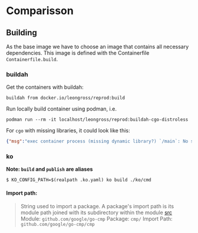 # Comparisson

## Building
As the base image we have to choose an image that contains all necessary dependencies.
This image is defined with the Containerfile `Containerfile.build`.

### buildah
Get the containers with buildah:
```
buildah from docker.io/leongross/reprod:build
```

Run locally build container using podman, i.e.
```
podman run --rm -it localhost/leongross/reprod:buildah-cgo-distroless
```

For `cgo` with missing libraries, it could look like this:
```json
{"msg":"exec container process (missing dynamic library?) `/main`: No such file or directory","level":"error","time":"2022-11-14T15:43:58.000468412Z"}
```

### ko
**Note: `build` and `publish` are aliases**
```
$ KO_CONFIG_PATH=$(realpath .ko.yaml) ko build ./ko/cmd
```

#### Import path:
> String used to import a package. A package's import path is its module path joined with its subdirectory within the module [src](https://go.dev/doc/code)
Module: `github.com/google/go-cmp`
Package: `cmp/`
Import Path: `github.com/google/go-cmp/cmp`


